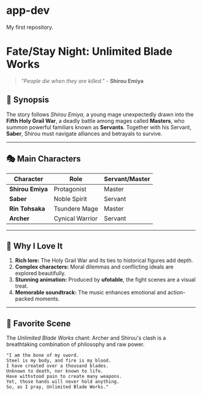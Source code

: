 # app-dev
My first repository.
# Fate/Stay Night: Unlimited Blade Works

> *"People die when they are killed."* - **Shirou Emiya**

## 📖 Synopsis
The story follows *Shirou Emiya*, a young mage unexpectedly drawn into the **Fifth Holy Grail War**, a deadly battle among mages called **Masters**, who summon powerful familiars known as **Servants**. Together with his Servant, **Saber**, Shirou must navigate alliances and betrayals to survive.

---

## 🎭 Main Characters

| Character       | Role              | Servant/Master |
|-----------------|-------------------|----------------|
| **Shirou Emiya**| Protagonist       | Master         |
| **Saber**       | Noble Spirit      | Servant        |
| **Rin Tohsaka** | Tsundere Mage     | Master         |
| **Archer**      | Cynical Warrior   | Servant        |

---

## 🌟 Why I Love It

1. **Rich lore:** The Holy Grail War and its ties to historical figures add depth.
2. **Complex characters:** Moral dilemmas and conflicting ideals are explored beautifully.
3. **Stunning animation:** Produced by **ufotable**, the fight scenes are a visual treat.
4. **Memorable soundtrack:** The music enhances emotional and action-packed moments.

---

## 🎥 Favorite Scene

The *Unlimited Blade Works* chant: Archer and Shirou's clash is a breathtaking combination of philosophy and raw power.

```text
"I am the bone of my sword.
Steel is my body, and fire is my blood.
I have created over a thousand blades.
Unknown to death, nor known to life.
Have withstood pain to create many weapons.
Yet, those hands will never hold anything.
So, as I pray, Unlimited Blade Works."
